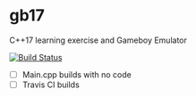 # gb17
C++17 learning exercise and Gameboy Emulator

[![Build Status](https://travis-ci.org/brendonlecomte/gb17.svg?branch=master)](https://travis-ci.org/brendonlecomte/gb17)

- [ ] Main.cpp builds with no code
- [ ] Travis CI builds
